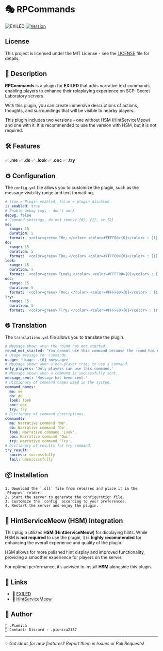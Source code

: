 # 🎭 RPCommands

![EXILED](https://img.shields.io/badge/EXILED-Supported-green?style=for-the-badge)
[![Version](https://img.shields.io/github/v/release/PiwnicaUwU/RPCommands?style=for-the-badge)](https://github.com/PiwnicaUwU/RPCommands/releases/latest)
## License
This project is licensed under the MIT License - see the [LICENSE](LICENSE) file for details.

## 📜 Description
**RPCommands** is a plugin for **EXILED** that adds narrative text commands, enabling players to enhance their roleplaying experience on SCP: Secret Laboratory servers.

With this plugin, you can create immersive descriptions of actions, thoughts, and surroundings that will be visible to nearby players.

This plugin includes two versions - one without HSM (HintServiceMeow) and one with it. It is recommended to use the version with HSM, but it is not required.

## 🛠️ Features
✅ **.me**
✅ **.do**
✅ **.look**
✅ **.ooc** 
✅ **.try**

## ⚙️ Configuration
The `config.yml` file allows you to customize the plugin, such as the message visibility range and text formatting.

```yaml
# true = Plugin enabled, false = plugin disabled
is_enabled: true
# Enable debug logs - don't work
debug: false
# Command settings, do not remove {0}, {1}, or {2}
me:
  range: 15
  duration: 5
  format: '<color=green>「Me」</color> <color=#FFFF00>{0}</color> : {1}'
do:
  range: 15
  duration: 5
  format: '<color=green>「Do」</color> <color=#FFFF00>{0}</color> : {1}'
look:
  range: 15
  duration: 5
  format: '<color=green>「Look」</color> <color=#FFFF00>{0}</color> : {1}'
ooc:
  range: 15
  duration: 5
  format: '<color=green>「Ooc」</color> <color=#FFFF00>{0}</color> : {1}'
try:
  range: 15
  duration: 5
  format: '<color=green>「Try」</color> <color=#FFFF00>{0}</color> : tried to {1} and {2} did it!'
```
## 🌐 Translation
The `translations.yml` file allows you to translate the plugin.

```yaml
# Message shown when the round has not started.
round_not_started: 'You cannot use this command because the round has not started yet.'
# Usage message for commands.
usage: 'Usage: .{0} <message>'
# Message shown when a non-player tries to use a command.
only_players: 'Only players can use this command.'
# Message shown when a command is successfully sent.
message_sent: 'Message has been sent.'
# Dictionary of command names used in the system.
command_names:
  me: me
  do: do
  look: look
  ooc: ooc
  try: try
# Dictionary of command descriptions.
commands:
  me: Narrative command 'Me'.
  do: Narrative command 'Do'.
  look: Narrative command 'Look'.
  ooc: Narrative command 'Ooc'.
  try: Narrative command 'Try'.
# Dictionary of results for try command.
try_result:
  success: successfully
  fail: unsuccessfully
```

## 📦 Installation
```plaintext
1. Download the `.dll` file from releases and place it in the `Plugins` folder.
2. Start the server to generate the configuration file.
3. Customize the `config` according to your preferences.
4. Restart the server and enjoy the plugin.
```

## 🐾 HintServiceMeow (HSM) Integration
This plugin utilizes **HSM (HintServiceMeow)** for displaying hints. While HSM is **not required** to use the plugin, it is **highly recommended** for enhancing the overall experience and quality of the plugin.

HSM allows for more polished hint display and improved functionality, providing a smoother experience for players on the server.

For optimal performance, it’s advised to install **HSM** alongside this plugin.

## 🔗 Links
- 📖 [EXILED](https://github.com/ExMod-Team/EXILED)
- 🐾 [HintServiceMeow](https://github.com/MeowServer/HintServiceMeow)


## 👥 Author
```plaintext
👤 .Piwnica  
📧 Contact: Discord - .piwnica2137
```

---

💡 *Got ideas for new features? Report them in Issues or Pull Requests!*

